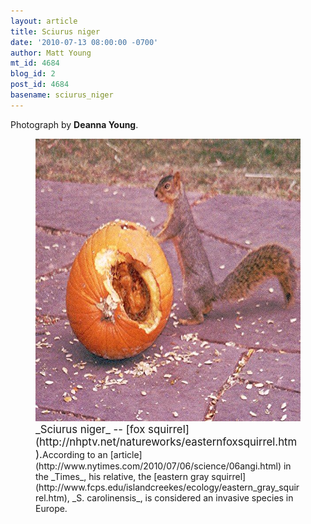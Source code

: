 ```yaml
---
layout: article
title: Sciurus niger
date: '2010-07-13 08:00:00 -0700'
author: Matt Young
mt_id: 4684
blog_id: 2
post_id: 4684
basename: sciurus_niger
---
```

Photograph by **Deanna Young**.

<figure>
<img src="/uploads/2010/Squirrel_Sciurus_niger_600.jpg" alt="Squirrel_Sciurus_niger_600.jpg" width="600" height="452" />
<figcaption markdown="span">
<big>_Sciurus niger_ -- [fox squirrel](http://nhptv.net/natureworks/easternfoxsquirrel.htm).</big>According to an [article](http://www.nytimes.com/2010/07/06/science/06angi.html) in the _Times_, his relative, the [eastern gray squirrel](http://www.fcps.edu/islandcreekes/ecology/eastern_gray_squirrel.htm), _S. carolinensis_, is considered an invasive species in Europe.

</figcaption>
</figure>
